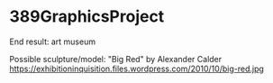 # 389GraphicsProject
End result: art museum

Possible sculpture/model: "Big Red" by Alexander Calder
  https://exhibitioninquisition.files.wordpress.com/2010/10/big-red.jpg
